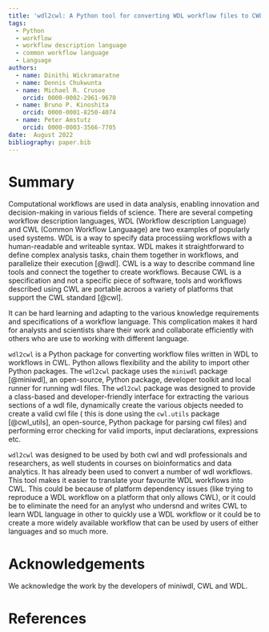 ```yaml
---
title: 'wdl2cwl: A Python tool for converting WDL workflow files to CWL workflows'
tags:
  - Python
  - workflow
  - workflow description language
  - common workflow language
  - Language
authors:
  - name: Dinithi Wickramaratne
  - name: Dennis Chukwunta
  - name: Michael R. Crusoe
    orcid: 0000-0002-2961-9670
  - name: Bruno P. Kinoshita
    orcid: 0000-0001-8250-4074
  - name: Peter Amstutz
    orcid: 0000-0003-3566-7705
date:  August 2022
bibliography: paper.bib
---
```


# Summary

Computational workflows are used in data analysis, enabling innovation and 
decision-making in various fields of science. There are several competing workflow description languages, 
WDL (Workflow description Language) and CWL (Common Workflow Languaage) are two examples
of popularly used systems. WDL is a way to specify data processiing workflows with 
a human-readable and writeable syntax. WDL makes it straightforward to define 
complex analysis tasks, chain them together in workflows, and parallelize their execution [@wdl].
CWL is a way to describe command line tools and connect 
the together to create workflows. Because CWL is a specification and not a 
specific piece of software, tools and workflows described using CWL are portable acroos
a variety of platforms that support the CWL standard [@cwl].

It can be hard learning and adapting to the various knowledge requirements and
specifications of a workflow language. This complication makes it hard for analysts and scientists 
share their work and collaborate efficiently with others who are use to working with different language.

``wdl2cwl`` is a Python package for converting workflow files written in WDL to workflows in CWL. Python
allows flexibility and the ability to import other Python packages. 
The ``wdl2cwl`` package uses the ``miniwdl`` package [@miniwdl], an open-source, Python package, 
developer toolkit and local runner for running wdl files. The ``wdl2cwl`` package was
designed to provide a class-based and developer-friendly interface for extracting 
the various sections of a wdl file, dynamically create the various objects
needed to create a valid cwl file ( this is done using the ``cwl.utils`` package [@cwl_utils], 
an open-source, Python package for parsing cwl files) and performing error checking 
for valid imports, input declarations, expressions etc.

``wdl2cwl`` was designed to be used by both cwl and wdl professionals and researchers, as well
students in courses on bioinformatics and data analytics. It has already been
used to convert a number of wdl workflows. This tool makes it easier 
to translate your favourite WDL workflows into CWL. This could be because of platform 
dependency issues (like trying to reproduce a WDL workflow on a platform that only allows CWL),
or it could be to eliminate the need for an anylyst who undersnd and writes CWL to learn WDL language
in other to quickly use a WDL workflow or it could be to create a more widely available workflow
that can be used by users of either languages and so much more.

# Acknowledgements

We acknowledge the work by the developers of miniwdl, CWL and WDL.

# References
